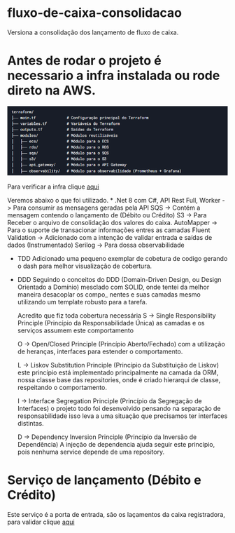 # fluxo-de-caixa-consolidacao
Versiona a consolidação dos lançamento de fluxo de caixa.

# Antes de rodar o projeto é necessario a infra instalada ou rode direto na AWS.
 ![Descrição da imagem](.content/estrutura-infra.png)
 
 Para verificar a infra clique [aqui](https://github.com/romymoura/fluxo-de-caixa-infra)

Veremos abaixo o que foi utilizado.
	* .Net 8 com C#, API Rest Full, 
	Worker					-> Para consumir as mensagens geradas pela API
	SQS						-> Contém a mensagem contendo o lançamento de (Débito ou Crédito)
	S3						-> Para Receber o arquivo de consolidação dos valores do caixa.
	AutoMapper				-> Para o suporte de transacionar informações entres as camadas 
	Fluent Validation		-> Adicionado com a intenção de validar entrada e saídas de dados (Instrumentado) 
	Serilog					-> Para dossa observabilidade
* TDD
	Adicionado uma pequeno exemplar de cobetura de codigo gerando o dash para melhor visualização de cobertura.

* DDD
	Seguindo o conceitos do DDD (Domain-Driven Design, ou Design Orientado a Domínio) mesclado com SOLID, onde 
	tentei da melhor maneira desacoplar os compo_
	nentes e suas camadas mesmo utilizando um template robusto para a tarefa.

	Acredito que fiz toda cobertura necessária
	S -> Single Responsibility Principle (Princípio da Responsabilidade Única) as camadas e os serviços assumem este 
	comportamento

	O -> Open/Closed Principle (Princípio Aberto/Fechado) com a utilização de heranças, interfaces para estender o 
	comportamento.

	L -> Liskov Substitution Principle (Princípio da Substituição de Liskov) este princípio está implementado 
	principalmente na camada da ORM, nossa classe base das repositories, onde é criado hierarqui de classe, 
	respeitando o comportamento.

	I -> Interface Segregation Principle (Princípio da Segregação de Interfaces) o projeto todo foi desenvolvido 
	pensando na separação de responsabilidade isso leva a uma situação que precisamos ter interfaces distintas.

	D -> Dependency Inversion Principle (Princípio da Inversão de Dependência) A injeção de dependencia ajuda
	seguir este princípio, pois nenhuma service depende de uma repository.



# Serviço de lançamento (Débito e Crédito)
 Este serviço é a porta de entrada, são os laçamentos da caixa registradora, para validar clique [aqui](https://github.com/romymoura/fluxo-de-caixa-lancamento)
